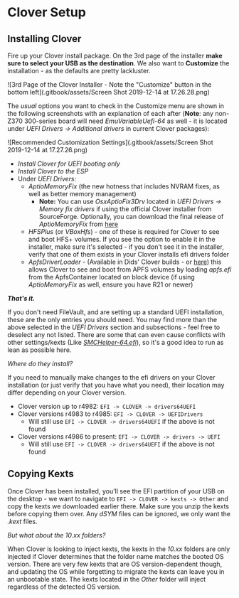# Clover Setup

## Installing Clover

Fire up your Clover install package. On the 3rd page of the installer **make sure to select your USB as the destination**. We also want to **Customize** the installation - as the defaults are pretty lackluster.

![3rd Page of the Clover Installer - Note the &quot;Customize&quot; button in the bottom left](.gitbook/assets/Screen Shot 2019-12-14 at 17.26.28.png)

The _usual_ options you want to check in the Customize menu are shown in the following screenshots with an explanation of each after \(**Note**: any non-Z370 300-series board will need _EmuVariableUefi-64_ as well - it is located under _UEFI Drivers -&gt; Additional drivers_ in current Clover packages\):

![Recommended Customization Settings](.gitbook/assets/Screen Shot 2019-12-14 at 17.27.26.png)

* _Install Clover for UEFI booting only_
* _Install Clover to the ESP_
* Under _UEFI Drivers:_
  * _AptioMemoryFix_ \(the new hotness that includes NVRAM fixes, as well as better memory management\)
    * **Note:** You can use _OsxAptioFix3Drv_ located in _UEFI Drivers -&gt; Memory fix drivers_ if using the official Clover installer from SourceForge.  Optionally, you can download the final release of _AptioMemoryFix_ from [here](https://github.com/acidanthera/AptioFixPkg/releases) 
  * _HFSPlus_ \(or _VBoxHfs_\) - one of these is required for Clover to see and boot HFS+ volumes.  If you see the option to enable it in the installer, make sure it's selected - if you don't see it in the installer, verify that one of them exists in your Clover installs efi drivers folder
  * _ApfsDriverLoader_ - \(Available in Dids' Clover builds - or [here](https://github.com/acidanthera/ApfsSupportPkg/releases)\) this allows Clover to see and boot from APFS volumes by loading _apfs.efi_ from the ApfsContainer located on block device \(if using _AptioMemoryFix_ as well, ensure you have R21 or newer\)

_**That's it.**_

If you don't need FileVault, and are setting up a standard UEFI installation, these are the only entries you should need.  You may find more than the above selected in the _UEFI Drivers_ section and subsections - feel free to deselect any not listed.  There are some that can even cause conflicts with other settings/kexts \(Like [_SMCHelper-64.efi_](https://github.com/acidanthera/VirtualSMC/blob/master/Docs/FAQ.md)\), so it's a good idea to run as lean as possible here.

_Where do they install?_

If you need to manually make changes to the efi drivers on your Clover installation \(or just verify that you have what you need\), their location may differ depending on your Clover version.

* Clover version up to r4982: `EFI -> CLOVER -> drivers64UEFI` 
* Clover versions r4983 to r4985: `EFI -> CLOVER -> UEFIDrivers` 
  * Will still use `EFI -> CLOVER -> drivers64UEFI` if the above is not found
* Clover versions r4986 to present: `EFI -> CLOVER -> drivers -> UEFI` 
  * Will still use `EFI -> CLOVER -> drivers64UEFI` if the above is not found

## Copying Kexts

Once Clover has been installed, you'll see the EFI partition of your USB on the desktop - we want to navigate to `EFI -> CLOVER -> kexts -> Other` and copy the kexts we downloaded earlier there.  Make sure you unzip the kexts before copying them over.  Any _dSYM_ files can be ignored, we only want the _.kext_ files.

_But what about the 10.xx folders?_

When Clover is looking to inject kexts, the kexts in the _10.xx_ folders are only injected if Clover determines that the folder name matches the booted OS version.  There are very few kexts that are OS version-dependent though, and updating the OS while forgetting to migrate the kexts can leave you in an unbootable state.  The kexts located in the _Other_ folder will inject regardless of the detected OS version.

